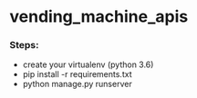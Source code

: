 # vending_machine_apis

### Steps:
* create your virtualenv (python 3.6)
* pip install -r requirements.txt
* python manage.py runserver
